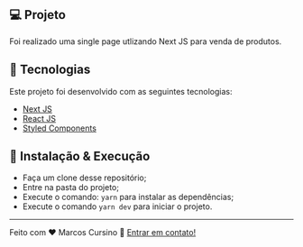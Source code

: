 ## 💻 Projeto

Foi realizado uma single page utlizando Next JS para venda de produtos.
## :rocket: Tecnologias

Este projeto foi desenvolvido com as seguintes tecnologias:

- [Next JS](https://nextjs.org/)
- [React JS](https://reactjs.org)
- [Styled Components](https://styled-components.com/)

## 🤔 Instalação & Execução

- Faça um clone desse repositório;
- Entre na pasta do projeto;
- Execute o comando: `yarn` para instalar as dependências;
- Execute o comando `yarn dev` para iniciar o projeto.

---

Feito com ♥ Marcos Cursino :wave: [Entrar em contato!](https://www.linkedin.com/in/marcos-cursino/)
